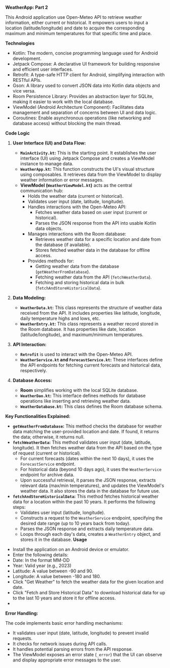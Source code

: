 **WeatherApp: Part 2**

This Android application use Open-Meteo API to retrieve weather information, either current or historical. It empowers users to input a location (latitude/longitude) and date to acquire the corresponding maximum and minimum temperatures for that specific time and place.

**Technologies**

- Kotlin: The modern, concise programming language used for Android development.
- Jetpack Compose: A declarative UI framework for building responsive and efficient user interfaces.
- Retrofit: A type-safe HTTP client for Android, simplifying interaction with RESTful APIs.
- Gson: A library used to convert JSON data into Kotlin data objects and vice versa.
- Room Persistence Library: Provides an abstraction layer for SQLite, making it easier to work with the local database.
- ViewModel (Android Architecture Component): Facilitates data management and separation of concerns between UI and data logic.
- Coroutines: Enable asynchronous operations (like networking and database access) without blocking the main thread.

**Code Logic**

1. **User Interface (UI) and Data Flow:**
    - **`MainActivity.kt`:** This is the starting point. It establishes the user interface (UI) using Jetpack Compose and creates a ViewModel instance to manage data.
    - **`WeatherApp.kt`:** This function constructs the UI's visual structure using composables. It retrieves data from the ViewModel to display weather information or error messages.
    - **ViewModel (`WeatherViewModel.kt`)** acts as the central communication hub:
        - Holds the weather data (current or historical).
        - Validates user input (date, latitude, longitude).
        - Handles interactions with the Open-Meteo API:
            - Fetches weather data based on user input (current or historical).
            - Parses the JSON response from the API into usable Kotlin data objects.
        - Manages interactions with the Room database:
            - Retrieves weather data for a specific location and date from the database (if available).
            - Stores fetched weather data in the database for offline access.
        - Provides methods for:
            - Getting weather data from the database (`getWeatherFromDatabase`).
            - Fetching weather data from the API (`fetchWeatherData`).
            - Fetching and storing historical data in bulk (`fetchAndStoreHistoricalData`).

2. **Data Modeling:**
    - **`WeatherData.kt`:**  This class represents the structure of weather data received from the API. It includes properties like latitude, longitude, daily temperature highs and lows, etc.
    - **`WeatherEntry.kt`:**  This class represents a weather record stored in the Room database. It has properties like date, location (latitude/longitude), and maximum/minimum temperatures.

3. **API Interaction:**
    - **`Retrofit`** is used to interact with the Open-Meteo API.
    - **`WeatherService.kt` and `ForecastService.kt`:** These interfaces define the API endpoints for fetching current forecasts and historical data, respectively.

4. **Database Access:**
    - **Room** simplifies working with the local SQLite database.
    - **`WeatherDao.kt`:** This interface defines methods for database operations like inserting and retrieving weather data.
    - **`WeatherDatabase.kt`:**  This class defines the Room database schema.

**Key Functionalities Explained:**

* **`getWeatherFromDatabase`:** This method checks the database for weather data matching the user-provided location and date. If found, it returns the data; otherwise, it returns null.
* **`fetchWeatherData`:** This method validates user input (date, latitude, longitude). It then fetches weather data from the API based on the type of request (current or historical).
    - For current forecasts (dates within the next 10 days), it uses the `ForecastService` endpoint.
    - For historical data (beyond 10 days ago), it uses the `WeatherService` endpoint for archive data.
    - Upon successful retrieval, it parses the JSON response, extracts relevant data (max/min temperatures), and updates the ViewModel's weather data. It also stores the data in the database for future use.
* **`fetchAndStoreHistoricalData`:** This method fetches historical weather data for a location within the past 10 years. It performs the following steps:
    - Validates user input (latitude, longitude).
    - Constructs a request to the `WeatherService` endpoint, specifying the desired date range (up to 10 years back from today).
    - Parses the JSON response and extracts daily temperature data.
    - Loops through each day's data, creates a `WeatherEntry` object, and stores it in the database.
      **Usage**
- Install the application on an Android device or emulator.
- Enter the following details:
- Date: In the format MM-DD
- Year: Valid year (e.g., 2023)
- Latitude: A value between -90 and 90.
- Longitude: A value between -180 and 180.
- Click "Get Weather" to fetch the weather data for the given location and date.
- Click "Fetch and Store Historical Data" to download historical data for up to the last 10 years and store it for offline access.
-
**Error Handling:**

The code implements basic error handling mechanisms:

* It validates user input (date, latitude, longitude) to prevent invalid requests.
* It checks for network issues during API calls.
* It handles potential parsing errors from the API response.
* The ViewModel exposes an error state (`_error`) that the UI can observe and display appropriate error messages to the user.
